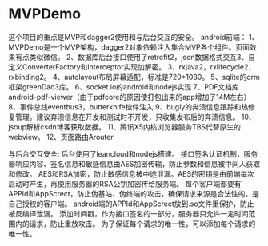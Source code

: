 # MVPDemo

这个项目的重点是MVP和dagger2使用和与后台交互的安全。
android前端：
1、MVPDemo是一个MVP架构，dagger2对象依赖注入集合MVP各个组件。页面效果有点类似微信。
2、数据库后台接口使用了retrofit2，json数据格式交互3、自定义ConverterFactory和Interceptor实现加解密。
3、rxjava2，rxlifecycle2，rxbinding2。
4、autolayout布局屏幕适配，标准是720*1080。
5、sqlite的orm框架greenDao3库。
6、socket.io的android和nodejs实现
7、PDF文档库android-pdf-viewer（由于pdfcore的原因使打包出来的app增加了14M左右）
8、事件总线eventbus3，butterknife控件注入
9、bugly的奔溃信息跟踪和热修复管理。建议奔溃信息在开发和测试时不开发，只收集发布后的奔溃信息。
10、jsoup解析csdn博客获取数据。
11、腾讯X5内核浏览器服务TBS代替原生的webview。
12、页面路由Arouter

与后台交互安全:
后台使用了leancloud和nodejs搭建。
接口签名认证机制，服务器响应内容、签名信息和敏感信息由AES加密传输，防止参数和信息被中间人获取和修改。
AES和RSA加密，防止敏感信息被中途泄漏。AES的密钥是由前端每次启动时产生，再使用服务器的RSA公钥加密传给服务端。
每个客户端都要有APPId和AppScrect，防止伪基站、伪终端的攻击，确保请求来源是合法性的，是自己授权的客户端。
android端的APPId和AppScrect放到.so文件里保护，防止被反编译泄漏。
添加时间戳，作为接口签名的一部分，服务器只允许一定时间范围内的请求，防止重放攻击。
为了保证每个请求的唯一性，可以添加每个请求的唯一性。
